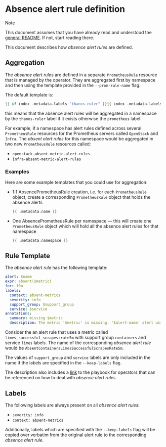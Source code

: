 <!--
SPDX-FileCopyrightText: 2025 SAP SE or an SAP affiliate company
SPDX-License-Identifier: Apache-2.0
-->

# Absence alert rule definition

> [!NOTE]
> This document assumes that you have already read and understood the [general README](../README.md). If not, start reading there.

This document describes how _absence alert rules_ are defined.

## Aggregation

The _absence alert rules_ are defined in a separate `PrometheusRule` resource that is
managed by the operator. They are aggregated first by namespace and then using the
template provided in the `--prom-rule-name` flag.

The default template is:

```go
{{ if index .metadata.labels "thanos-ruler" }}{{ index .metadata.labels "thanos-ruler" }}{{ else }}{{ index .metadata.labels "prometheus" }}{{ end }}
```

this means that the absence alert rules will be aggregated in a namespace by the `thanos-ruler` label if it exists otherwise the `prometheus` label.

For example, if a namespace has alert rules defined across several `PrometheusRule`
resources for the Prometheus servers called `OpenStack` and `Infra`. The _absent alert
rules_ for this namespace would be aggregated in two new `PrometheusRule` resources
called:

- `openstack-absent-metric-alert-rules`
- `infra-absent-metric-alert-rules`

### Examples
Here are some example templates that you could use for aggregation:

- 1:1 AbsencePrometheusRule creation, i.e. for each `PrometheusRule` object, create a corresponding `PrometheusRule` object that holds the absence alerts
  ```go
  {{ .metadata.name }}
  ```
- One AbsencePrometheusRule per namespace — this will create one `PrometheusRule` object which will hold all the absence alert rules for that namespace
  ```go
  {{ .metadata.namespace }}
  ```

## Rule Template

The _absence alert rule_ has the following template:

```yaml
alert: $name
expr: absent($metric)
for: 10m
labels:
  context: absent-metrics
  severity: info
  support_group: $support_group
  service: $service
annotations:
  summary: missing $metric
  description: The metric '$metric' is missing. '$alert-name' alert using it may not fire as intended.
```

Consider the an alert rule that uses a metric called `limes_successful_scrapes:rate5m`
with support group `containers` and service `limes` labels. The name of the corresponding
_absence alert rule_ would be `AbsentContainersLimesSuccessfulScrapesRate5m`.

The values of `support_group` and `service` labels are only included in the name if the
labels are specified in the `--keep-labels` flag.

The description also includes a [link](./docs/playbook.md) to the playbook for operators
that can be referenced on how to deal with _absence alert rules_.

## Labels

The following labels are always present on all _absence alert rules_:

- `severity: info`
- `context: absent-metrics`

Additionally, labels which are specified with the `--keep-labels` flag will be copied over verbatim from the original alert rule to the corresponding _absence alert rule_.
